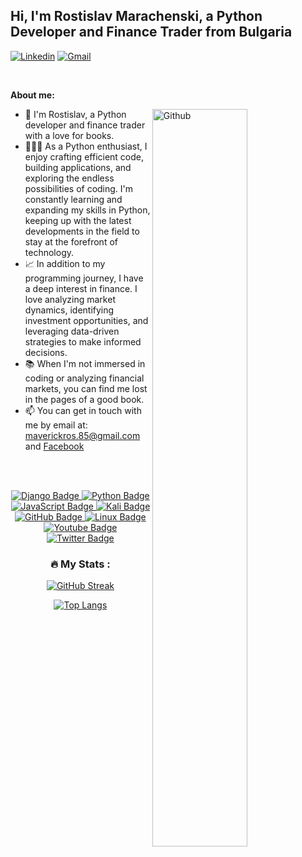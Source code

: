 ## Hi, I'm Rostislav Marachenski, a Python Developer and Finance Trader from Bulgaria

<!-- Your badges
You can use the website to generate badges: https://shields.io/
-->

[![Linkedin](https://img.shields.io/badge/-LinkedIn-blue?style=flat&logo=Linkedin&logoColor=white)](https://www.linkedin.com/in/rostislav-marachenski-9052035b/)
[![Gmail](https://img.shields.io/badge/-Gmail-c14438?style=flat&logo=Gmail&logoColor=white)](mailto:maverickros.85@gmail.com)

&nbsp;

<!-- Talking about you -->
**About me:**

<!-- Any image aligned to the right. Beware the width -->
<img width="55%" align="right" alt="Github" src="https://raw.githubusercontent.com/onimur/.github/master/.resources/git-header.svg" />

- :telescope: I'm Rostislav, a Python developer and finance trader with a love for books. 
- 👨🏽‍💻 As a Python enthusiast, I enjoy crafting efficient code, building applications, and exploring the endless possibilities of coding. I'm constantly learning and expanding my skills in Python, keeping up with the latest developments in the field to stay at the forefront of technology.
- 📈 In addition to my programming journey, I have a deep interest in finance. I love analyzing market dynamics, identifying investment opportunities, and leveraging data-driven strategies to make informed decisions.
- 📚 When I'm not immersed in coding or analyzing financial markets, you can find me lost in the pages of a good book.
- 📫 You can get in touch with me by email at: maverickros.85@gmail.com and [Facebook](https://www.facebook.com/rostislav.marachenski)

<br/><br/>

<div id="badges" align="center">
  <a href="your-django-URL">
    <img src="https://img.shields.io/badge/django-%23092E20.svg?style=for-the-badge&logo=django&logoColor=white" alt="Django Badge"/>
  </a>
  
  <a href="your-python-URL">
    <img src="https://img.shields.io/badge/python-3670A0?style=for-the-badge&logo=python&logoColor=ffdd54" alt="Python Badge"/>
  </a>
  
  <a href="your-javascript-URL">
    <img src="https://img.shields.io/badge/javascript-%23323330.svg?style=for-the-badge&logo=javascript&logoColor=%23F7DF1E" alt="JavaScript Badge"/>
  </a>
  
  <a href="your-kali-URL">
    <img src="https://img.shields.io/badge/Kali-268BEE?style=for-the-badge&logo=kalilinux&logoColor=white" alt="Kali Badge"/>
  </a>
  
  <a href="your-github-URL">
    <img src="https://img.shields.io/badge/github-%23121011.svg?style=for-the-badge&logo=github&logoColor=white" alt="GitHub Badge"/>
  </a>
  
   <a href="your-linux-URL">
    <img src="https://img.shields.io/badge/Linux-FCC624?style=for-the-badge&logo=linux&logoColor=black" alt="Linux Badge"/>
  </a>
  
  <a href="your-youtube-URL">
    <img src="https://img.shields.io/badge/YouTube-red?style=for-the-badge&logo=youtube&logoColor=white" alt="Youtube Badge"/>
  </a>
  
  <a href="your-twitter-URL">
    <img src="https://img.shields.io/badge/Twitter-blue?style=for-the-badge&logo=twitter&logoColor=white" alt="Twitter Badge"/>
  </a>
  
  

### :fire: My Stats :
[![GitHub Streak](http://github-readme-streak-stats.herokuapp.com?user=Maverickros&theme=dark&background=000000)](https://git.io/streak-stats)

[![Top Langs](https://github-readme-stats.vercel.app/api/top-langs/?username=Maverickros&layout=compact&theme=vision-friendly-dark)](https://github.com/anuraghazra/github-readme-stats)
